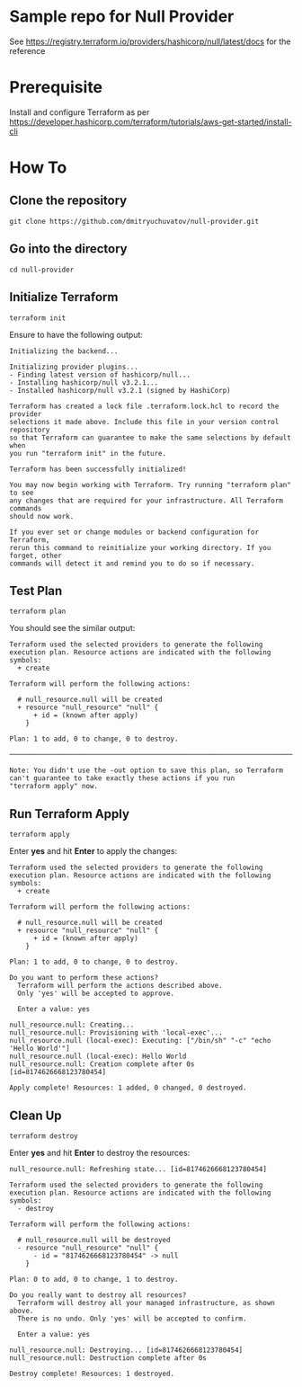 # Sample repo for Null Provider
See https://registry.terraform.io/providers/hashicorp/null/latest/docs for the reference

# Prerequisite
Install and configure Terraform as per https://developer.hashicorp.com/terraform/tutorials/aws-get-started/install-cli

# How To

## Clone the repository

```
git clone https://github.com/dmitryuchuvatov/null-provider.git
```

## Go into the directory

```
cd null-provider
```

## Initialize Terraform

```
terraform init
```
Ensure to have the following output:

```
Initializing the backend...

Initializing provider plugins...
- Finding latest version of hashicorp/null...
- Installing hashicorp/null v3.2.1...
- Installed hashicorp/null v3.2.1 (signed by HashiCorp)

Terraform has created a lock file .terraform.lock.hcl to record the provider
selections it made above. Include this file in your version control repository
so that Terraform can guarantee to make the same selections by default when
you run "terraform init" in the future.

Terraform has been successfully initialized!

You may now begin working with Terraform. Try running "terraform plan" to see
any changes that are required for your infrastructure. All Terraform commands
should now work.

If you ever set or change modules or backend configuration for Terraform,
rerun this command to reinitialize your working directory. If you forget, other
commands will detect it and remind you to do so if necessary.
```

## Test Plan 

```
terraform plan
```
You should see the similar output:

```
Terraform used the selected providers to generate the following execution plan. Resource actions are indicated with the following
symbols:
  + create

Terraform will perform the following actions:

  # null_resource.null will be created
  + resource "null_resource" "null" {
      + id = (known after apply)
    }

Plan: 1 to add, 0 to change, 0 to destroy.

────────────────────────────────────────────────────────────────────────────────────────────────────────────────────────────────────

Note: You didn't use the -out option to save this plan, so Terraform can't guarantee to take exactly these actions if you run
"terraform apply" now.
```

## Run Terraform Apply

```
terraform apply
```
Enter **yes** and hit **Enter** to apply the changes:

```
Terraform used the selected providers to generate the following execution plan. Resource actions are indicated with the following
symbols:
  + create

Terraform will perform the following actions:

  # null_resource.null will be created
  + resource "null_resource" "null" {
      + id = (known after apply)
    }

Plan: 1 to add, 0 to change, 0 to destroy.

Do you want to perform these actions?
  Terraform will perform the actions described above.
  Only 'yes' will be accepted to approve.

  Enter a value: yes

null_resource.null: Creating...
null_resource.null: Provisioning with 'local-exec'...
null_resource.null (local-exec): Executing: ["/bin/sh" "-c" "echo 'Hello World'"]
null_resource.null (local-exec): Hello World
null_resource.null: Creation complete after 0s [id=8174626668123780454]

Apply complete! Resources: 1 added, 0 changed, 0 destroyed.
```
## Clean Up

```
terraform destroy
```
Enter **yes** and hit **Enter** to destroy the resources:

```
null_resource.null: Refreshing state... [id=8174626668123780454]

Terraform used the selected providers to generate the following execution plan. Resource actions are indicated with the following
symbols:
  - destroy

Terraform will perform the following actions:

  # null_resource.null will be destroyed
  - resource "null_resource" "null" {
      - id = "8174626668123780454" -> null
    }

Plan: 0 to add, 0 to change, 1 to destroy.

Do you really want to destroy all resources?
  Terraform will destroy all your managed infrastructure, as shown above.
  There is no undo. Only 'yes' will be accepted to confirm.

  Enter a value: yes

null_resource.null: Destroying... [id=8174626668123780454]
null_resource.null: Destruction complete after 0s

Destroy complete! Resources: 1 destroyed.
```


